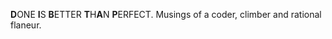 **D**ONE **I**S **B**ETTER **T**H**A**N **P**ERFECT. Musings of a coder, climber and rational flaneur.
